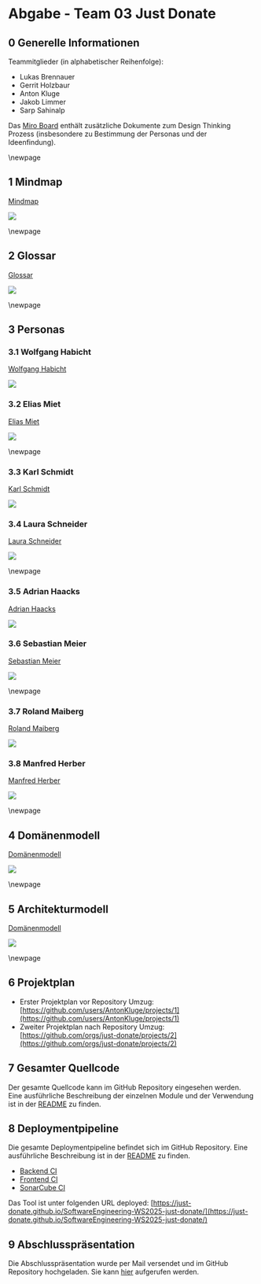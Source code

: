 # Abgabe - Team 03 Just Donate 

## 0 Generelle Informationen

Teammitglieder (in alphabetischer Reihenfolge): 

- Lukas Brennauer
- Gerrit Holzbaur
- Anton Kluge
- Jakob Limmer
- Sarp Sahinalp

Das [Miro Board](https://miro.com/app/board/uXjVLRFTGG0=/) enthält zusätzliche Dokumente zum Design Thinking Prozess (insbesondere zu Bestimmung der Personas und der Ideenfindung). 

\newpage

## 1 Mindmap

[Mindmap](https://github.com/just-donate/SoftwareEngineering-WS2025-just-donate/blob/main/submissions/final/01_Mindmap.png)

![](01_Mindmap.png)

\newpage

## 2 Glossar

[Glossar](https://github.com/just-donate/SoftwareEngineering-WS2025-just-donate/blob/main/submissions/final/02_Glossar.png)

![](02_Glossar.png)

\newpage

## 3 Personas 
### 3.1 Wolfgang Habicht

[Wolfgang Habicht](https://github.com/just-donate/SoftwareEngineering-WS2025-just-donate/blob/main/submissions/final/03_Personas/01_WolfgangHabicht.png)

![](03_Personas/01_WolfgangHabicht.png)

### 3.2 Elias Miet

[Elias Miet](https://github.com/just-donate/SoftwareEngineering-WS2025-just-donate/blob/main/submissions/final/03_Personas/02_EliasMiet.png)

![](03_Personas/02_EliasMiet.png)

\newpage

### 3.3 Karl Schmidt

[Karl Schmidt](https://github.com/just-donate/SoftwareEngineering-WS2025-just-donate/blob/main/submissions/final/03_Personas/03_KarlSchmidt.png)

![](03_Personas/03_KarlSchmidt.png)

### 3.4 Laura Schneider

[Laura Schneider](https://github.com/just-donate/SoftwareEngineering-WS2025-just-donate/blob/main/submissions/final/03_Personas/04_LauraSchneider.png)

![](03_Personas/04_LauraSchneider.png)

\newpage

### 3.5 Adrian Haacks

[Adrian Haacks](https://github.com/just-donate/SoftwareEngineering-WS2025-just-donate/blob/main/submissions/final/03_Personas/05_AdrianHaacks.png)

![](03_Personas/05_AdrianHaacks.png)

### 3.6 Sebastian Meier

[Sebastian Meier](https://github.com/just-donate/SoftwareEngineering-WS2025-just-donate/blob/main/submissions/final/03_Personas/06_SebastianMeier.png)

![](03_Personas/06_SebastianMeier.png)

\newpage

### 3.7 Roland Maiberg

[Roland Maiberg](https://github.com/just-donate/SoftwareEngineering-WS2025-just-donate/blob/main/submissions/final/03_Personas/07_RolandMaiberg.png)

![](03_Personas/07_RolandMaiberg.png)

### 3.8 Manfred Herber

[Manfred Herber](https://github.com/just-donate/SoftwareEngineering-WS2025-just-donate/blob/main/submissions/final/03_Personas/08_ManfredHerber.png)

![](03_Personas/08_ManfredHerber.png)

\newpage

## 4 Domänenmodell 

[Domänenmodell](https://github.com/just-donate/SoftwareEngineering-WS2025-just-donate/blob/main/submissions/final/04_Domänenmodell.png)

![](04_Domänenmodell.png)

\newpage

## 5 Architekturmodell 

[Domänenmodell](https://github.com/just-donate/SoftwareEngineering-WS2025-just-donate/blob/main/submissions/final/05_Architekturmodell.png)

![](05_Architekturmodell.png)

\newpage

## 6 Projektplan 

- Erster Projektplan vor Repository Umzug: [https://github.com/users/AntonKluge/projects/1](https://github.com/users/AntonKluge/projects/1)
- Zweiter Projektplan nach Repository Umzug: [https://github.com/orgs/just-donate/projects/2](https://github.com/orgs/just-donate/projects/2)

## 7 Gesamter Quellcode 

Der gesamte Quellcode kann im GitHub Repository eingesehen werden. Eine ausführliche Beschreibung der einzelnen Module und der Verwendung ist in der [README](https://github.com/just-donate/SoftwareEngineering-WS2025-just-donate/blob/main/README.md) zu finden.


## 8 Deploymentpipeline 

Die gesamte Deploymentpipeline befindet sich im GitHub Repository. Eine ausführliche Beschreibung ist in der [README](https://github.com/just-donate/SoftwareEngineering-WS2025-just-donate/blob/main/README.md) zu finden. 

- [Backend CI](https://github.com/just-donate/SoftwareEngineering-WS2025-just-donate/actions/workflows/backend-ci.yml)
- [Frontend CI](https://github.com/just-donate/SoftwareEngineering-WS2025-just-donate/actions/workflows/frontend-ci.yml)
- [SonarCube CI](https://github.com/just-donate/SoftwareEngineering-WS2025-just-donate/actions/workflows/sonarqube-ci.yml)

Das Tool ist unter folgenden URL deployed: [https://just-donate.github.io/SoftwareEngineering-WS2025-just-donate/](https://just-donate.github.io/SoftwareEngineering-WS2025-just-donate/)


## 9 Abschlusspräsentation 

Die Abschlusspräsentation wurde per Mail versendet und im GitHub Repository hochgeladen. Sie kann [hier](https://github.com/just-donate/SoftwareEngineering-WS2025-just-donate/blob/main/submissions/final/09_Slides.pdf) aufgerufen werden. 


